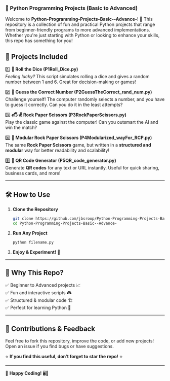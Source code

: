 
### 🚀 **Python Programming Projects (Basic to Advanced)**

Welcome to **Python-Programming-Projects-Basic--Advance-**! 🎉 This repository is a collection of fun and practical Python projects that range from beginner-friendly programs to more advanced implementations. Whether you're just starting with Python or looking to enhance your skills, this repo has something for you!  


## 📂 **Projects Included**  

1️⃣ **🎲 Roll the Dice (P1Roll_Dice.py)**  
   *Feeling lucky?* This script simulates rolling a dice and gives a random number between 1 and 6. Great for decision-making or games!  

2️⃣ **🔢 Guess the Correct Number (P2GuessTheCorrect_rand_num.py)**  
   Challenge yourself! The computer randomly selects a number, and you have to guess it correctly. Can you do it in the least attempts?  

3️⃣ **✊🖐✌ Rock Paper Scissors (P3RockPaperScissors.py)**  
   Play the classic game against the computer! Can you outsmart the AI and win the match?  

4️⃣ **🔄 Modular Rock Paper Scissors (P4Modularized_wayFor_RCP.py)**  
   The same **Rock Paper Scissors** game, but written in a **structured and modular** way for better readability and scalability!  

5️⃣ **📸 QR Code Generator (P5QR_code_generator.py)**  
   Generate **QR codes** for any text or URL instantly. Useful for quick sharing, business cards, and more!  

---

## 🛠 **How to Use**  

1. **Clone the Repository**  
   ```bash
   git clone https://github.com/jbsroop/Python-Programming-Projects-Basic--Advance-.git
   cd Python-Programming-Projects-Basic--Advance-
   ```

2. **Run Any Project**  
   ```bash
   python filename.py
   ```

3. **Enjoy & Experiment!** 🎉  

---

## 🌟 **Why This Repo?**  

✅ Beginner to Advanced projects 📈  
✅ Fun and interactive scripts 🎮  
✅ Structured & modular code 🏗  
✅ Perfect for learning Python 🐍  

---

## 🤝 **Contributions & Feedback**  

Feel free to fork this repository, improve the code, or add new projects! Open an issue if you find bugs or have suggestions.  

⭐ **If you find this useful, don’t forget to star the repo!** ⭐  

---

🚀 **Happy Coding!** 🖥🎯
